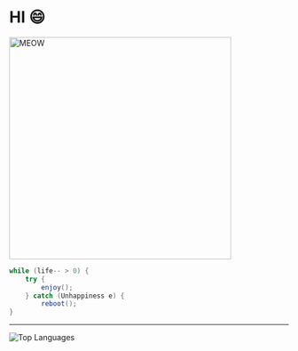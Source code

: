# HI 😄
<img src="https://i.pinimg.com/736x/6b/7f/6b/6b7f6b118ebc01f6e8d8b6e6027398af.jpg" alt="MEOW" width="400"/>



```java
while (life-- > 0) {
    try {
        enjoy();
    } catch (Unhappiness e) {
        reboot();
}
```

---

![Top Languages](https://github-readme-stats.vercel.app/api/top-langs/?username=BrandonYUYU&layout=compact&theme=default)


<!--
**BrandonYUYU/BrandonYUYU** is a ✨ _special_ ✨ repository because its `README.md` (this file) appears on your GitHub profile.

Here are some ideas to get you started:

- 🔭 I’m currently working on ...
- 🌱 I’m currently learning ...
- 👯 I’m looking to collaborate on ...
- 🤔 I’m looking for help with ...
- 💬 Ask me about ...
- 📫 How to reach me: ...
- 😄 Pronouns: ...
- ⚡ Fun fact: ...
-->
